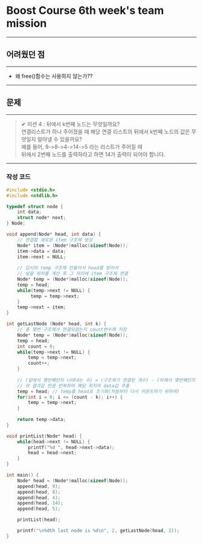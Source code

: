 # Boost Course 6th week's team mission
---
## 어려웠던 점
---
* 왜 free()함수는 사용하지 않는가??  

---
## 문제
---
>✔︎ 미션 4 : 뒤에서 k번째 노드는 무엇일까요?  
>연결리스트가 하나 주어졌을 때 해당 연결 리스트의 뒤에서 k번째 노드의 값은 무엇일지 알아낼 수 있을까요?  
>예를 들어, 9->8->4->14->5 라는 리스트가 주어질 때  
>뒤에서 2번째 노드를 출력하라고 하면 14가 출력이 되어야 합니다. 

---
### 작성 코드
```c
#include <stdio.h>
#include <stdlib.h>

typedef struct node {
    int data;
    struct node* next;
} Node;

void append(Node* head, int data) {
    // 연결할 새로운 item 구조체 생성
    Node* item = (Node*)malloc(sizeof(Node));
    item->data = data;
    item->next = NULL;
    
    // 임시의 temp 구조체 만들어서 head를 받아서
    // 넣을 위치를 계산 후 그 자리에 item 구조체 연결
    Node* temp = (Node*)malloc(sizeof(Node));
    temp = head;
    while(temp->next != NULL) {
         temp = temp->next;
    }
    temp->next = item;
}

int getLastNode (Node* head, int k) {
    // 총 몇번 구조체가 연결되었는지 count변수에 저장
    Node* temp = (Node*)malloc(sizeof(Node));
    temp = head;
    int count = 0;
    while(temp->next != NULL) {
        temp = temp->next;
        count++;
    }
    
    // (앞에서 몇번째인지 나태내는 수) = (구조체가 연결된 개수) - (뒤에서 몇번째인지 나타내는 수)
    // 의 결과값 만큼 반복하여 해당 위치의 data값 추출
    temp = head; // temp를 head로 초기화(처음부터 다시 카운트하기 위하여)
    for(int i = 0; i <= (count - k); i++) {
        temp = temp->next;
    }
    
    return temp->data;
}

void printList(Node* head) {
    while(head->next != NULL) {
        printf("%d ", head->next->data);
        head = head->next;
    }
}

int main() {
    Node* head = (Node*)malloc(sizeof(Node));
    append(head, 9);
    append(head, 8);
    append(head, 4);
    append(head, 14);
    append(head, 5);

    printList(head);

    printf("\n%dth last node is %d\n", 2, getLastNode(head, 2));
}
```
